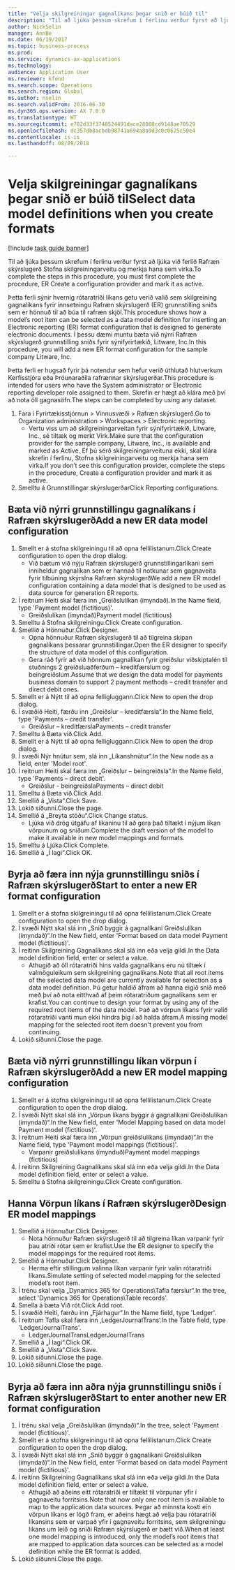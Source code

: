 ```yaml
--- 
title: "Velja skilgreiningar gagnalíkans þegar snið er búið til"
description: "Til að ljúka þessum skrefum í ferlinu verður fyrst að ljúka við ferlið Rafræn skýrslugerð Stofna skilgreiningarveitu og merkja hana sem virka."
author: NickSelin
manager: AnnBe
ms.date: 06/19/2017
ms.topic: business-process
ms.prod: 
ms.service: dynamics-ax-applications
ms.technology: 
audience: Application User
ms.reviewer: kfend
ms.search.scope: Operations
ms.search.region: Global
ms.author: nselin
ms.search.validFrom: 2016-06-30
ms.dyn365.ops.version: AX 7.0.0
ms.translationtype: HT
ms.sourcegitcommit: e782d33f3748524491dace28008cd9148ae70529
ms.openlocfilehash: dc357db8acbdb98741a694a8a9d3c0c0625c50e4
ms.contentlocale: is-is
ms.lasthandoff: 08/09/2018

---
```

# <a name="select-data-model-definitions-when-you-create-formats"></a><span data-ttu-id="8c541-103">Velja skilgreiningar gagnalíkans þegar snið er búið til</span><span class="sxs-lookup"><span data-stu-id="8c541-103">Select data model definitions when you create formats</span></span>

[!include [task guide banner](../../includes/task-guide-banner.md)]

<span data-ttu-id="8c541-104">Til að ljúka þessum skrefum í ferlinu verður fyrst að ljúka við ferlið Rafræn skýrslugerð Stofna skilgreiningarveitu og merkja hana sem virka.</span><span class="sxs-lookup"><span data-stu-id="8c541-104">To complete the steps in this procedure, you must first complete the procedure, ER Create a configuration provider and mark it as active.</span></span> 

<span data-ttu-id="8c541-105">Þetta ferli sýnir hvernig rótaratriði líkans getu verið valið sem skilgreining gagnalíkans fyrir innsetningu Rafræn skýrslugerð (ER) grunnstilling sniðs sem er hönnuð til að búa til rafræn skjöl.</span><span class="sxs-lookup"><span data-stu-id="8c541-105">This procedure shows how a model’s root item can be selected as a data model definition for inserting an Electronic reporting (ER) format configuration that is designed to generate electronic documents.</span></span> <span data-ttu-id="8c541-106">Í þessu dæmi muntu bæta við nýrri Rafræn skýrslugerð grunnstilling sniðs fyrir sýnifyrirtækið, Litware, Inc.</span><span class="sxs-lookup"><span data-stu-id="8c541-106">In this procedure, you will add a new ER format configuration for the sample company Litware, Inc.</span></span> 

<span data-ttu-id="8c541-107">Þetta ferli er hugsað fyrir þá notendur sem hefur verið úthlutað hlutverkum Kerfisstjóra eða Þróunaraðila rafrænnar skýrslugerðar.</span><span class="sxs-lookup"><span data-stu-id="8c541-107">This procedure is intended for users who have the System administrator or Electronic reporting developer role assigned to them.</span></span> <span data-ttu-id="8c541-108">Skrefin er hægt að klára með því að nota öll gagnasöfn.</span><span class="sxs-lookup"><span data-stu-id="8c541-108">The steps can be completed by using any dataset.</span></span>

1. <span data-ttu-id="8c541-109">Fara í Fyrirtækisstjórnun > Vinnusvæði > Rafræn skýrslugerð.</span><span class="sxs-lookup"><span data-stu-id="8c541-109">Go to Organization administration > Workspaces > Electronic reporting.</span></span>
    * <span data-ttu-id="8c541-110">Vertu viss um að skilgreiningarveitan fyrir sýnifyrirtækið, Litware, Inc., sé tiltæk og merkt Virk.</span><span class="sxs-lookup"><span data-stu-id="8c541-110">Make sure that the configuration provider for the sample company, Litware, Inc., is available and marked as Active.</span></span> <span data-ttu-id="8c541-111">Ef þú sérð skilgreiningarveituna ekki, skal klára skrefin í ferlinu, Stofna skilgreiningarveitu og merkja hana sem virka.</span><span class="sxs-lookup"><span data-stu-id="8c541-111">If you don’t see this configuration provider, complete the steps in the procedure, Create a configuration provider and mark it as active.</span></span>  
2. <span data-ttu-id="8c541-112">Smelltu á Grunnstillingar skýrslugerðar</span><span class="sxs-lookup"><span data-stu-id="8c541-112">Click Reporting configurations.</span></span>

## <a name="add-a-new-er-data-model-configuration"></a><span data-ttu-id="8c541-113">Bæta við nýrri grunnstillingu gagnalíkans í Rafræn skýrslugerð</span><span class="sxs-lookup"><span data-stu-id="8c541-113">Add a new ER data model configuration</span></span>
1. <span data-ttu-id="8c541-114">Smellt er á stofna skilgreiningu til að opna fellilistanum.</span><span class="sxs-lookup"><span data-stu-id="8c541-114">Click Create configuration to open the drop dialog.</span></span>
    * <span data-ttu-id="8c541-115">Við bætum við nýju Rafræn skýrslugerð grunnstillingarlíkani sem inniheldur gagnalíkan sem er hannað til notkunar sem gagnaveita fyrir tilbúning skýrslna Rafræn skýrslugerð</span><span class="sxs-lookup"><span data-stu-id="8c541-115">We add a new ER model configuration containing a data model that is designed to be used as data source for generation ER reports.</span></span>  
2. <span data-ttu-id="8c541-116">Í reitnum Heiti skal færa inn „Greiðslulíkan (ímyndað).</span><span class="sxs-lookup"><span data-stu-id="8c541-116">In the Name field, type 'Payment model (fictitious)'.</span></span>
    * <span data-ttu-id="8c541-117">Greiðslulíkan (ímyndað)</span><span class="sxs-lookup"><span data-stu-id="8c541-117">Payment model (fictitious)</span></span>  
3. <span data-ttu-id="8c541-118">Smelltu á Stofna skilgreiningu.</span><span class="sxs-lookup"><span data-stu-id="8c541-118">Click Create configuration.</span></span>
4. <span data-ttu-id="8c541-119">Smellið á Hönnuður.</span><span class="sxs-lookup"><span data-stu-id="8c541-119">Click Designer.</span></span>
    * <span data-ttu-id="8c541-120">Opna hönnuður Rafræn skýrslugerð til að tilgreina skipan gagnalíkans þessarar grunnstillingar.</span><span class="sxs-lookup"><span data-stu-id="8c541-120">Open the ER designer to specify the structure of data model of this configuration.</span></span>  
    * <span data-ttu-id="8c541-121">Gera ráð fyrir að við hönnum gagnalíkan fyrir greiðslur viðskiptalén til stuðnings 2 greiðsluaðferðum – kreditfærslum og beingreiðslum.</span><span class="sxs-lookup"><span data-stu-id="8c541-121">Assume that we design the data model for payments business domain to support 2 payment methods – credit transfer and direct debit ones.</span></span>  
5. <span data-ttu-id="8c541-122">Smellt er á Nýtt til að opna felligluggann.</span><span class="sxs-lookup"><span data-stu-id="8c541-122">Click New to open the drop dialog.</span></span>
6. <span data-ttu-id="8c541-123">Í svæðið Heiti, færðu inn „Greiðslur – kreditfærsla“.</span><span class="sxs-lookup"><span data-stu-id="8c541-123">In the Name field, type 'Payments – credit transfer'.</span></span>
    * <span data-ttu-id="8c541-124">Greiðslur – kreditfærsla</span><span class="sxs-lookup"><span data-stu-id="8c541-124">Payments – credit transfer</span></span>  
7. <span data-ttu-id="8c541-125">Smelltu á Bæta við.</span><span class="sxs-lookup"><span data-stu-id="8c541-125">Click Add.</span></span>
8. <span data-ttu-id="8c541-126">Smellt er á Nýtt til að opna felligluggann.</span><span class="sxs-lookup"><span data-stu-id="8c541-126">Click New to open the drop dialog.</span></span>
9. <span data-ttu-id="8c541-127">Í svæði Nýr hnútur sem, slá inn „Líkanshnútur“.</span><span class="sxs-lookup"><span data-stu-id="8c541-127">In the New node as a field, enter 'Model root'.</span></span>
10. <span data-ttu-id="8c541-128">Í reitnum Heiti skal færa inn „Greiðslur – beingreiðsla“.</span><span class="sxs-lookup"><span data-stu-id="8c541-128">In the Name field, type 'Payments – direct debit'.</span></span>
    * <span data-ttu-id="8c541-129">Greiðslur - beingreiðsla</span><span class="sxs-lookup"><span data-stu-id="8c541-129">Payments – direct debit</span></span>  
11. <span data-ttu-id="8c541-130">Smelltu á Bæta við.</span><span class="sxs-lookup"><span data-stu-id="8c541-130">Click Add.</span></span>
12. <span data-ttu-id="8c541-131">Smellið á „Vista“.</span><span class="sxs-lookup"><span data-stu-id="8c541-131">Click Save.</span></span>
13. <span data-ttu-id="8c541-132">Lokið síðunni.</span><span class="sxs-lookup"><span data-stu-id="8c541-132">Close the page.</span></span>
14. <span data-ttu-id="8c541-133">Smellið á „Breyta stöðu“.</span><span class="sxs-lookup"><span data-stu-id="8c541-133">Click Change status.</span></span>
    * <span data-ttu-id="8c541-134">Ljúka við drög útgáfu af líkaninu til að gera það tiltækt í nýjum líkan vörpunum og sniðum.</span><span class="sxs-lookup"><span data-stu-id="8c541-134">Complete the draft version of the model to make it available in new model mappings and formats.</span></span>  
15. <span data-ttu-id="8c541-135">Smelltu á Ljúka.</span><span class="sxs-lookup"><span data-stu-id="8c541-135">Click Complete.</span></span>
16. <span data-ttu-id="8c541-136">Smellið á „Í lagi“.</span><span class="sxs-lookup"><span data-stu-id="8c541-136">Click OK.</span></span>

## <a name="start-to-enter-a-new-er-format-configuration"></a><span data-ttu-id="8c541-137">Byrja að færa inn nýja grunnstillingu sniðs í Rafræn skýrslugerð</span><span class="sxs-lookup"><span data-stu-id="8c541-137">Start to enter a new ER format configuration</span></span>
1. <span data-ttu-id="8c541-138">Smellt er á stofna skilgreiningu til að opna fellilistanum.</span><span class="sxs-lookup"><span data-stu-id="8c541-138">Click Create configuration to open the drop dialog.</span></span>
2. <span data-ttu-id="8c541-139">Í svæði Nýtt skal slá inn „Snið byggir á gagnalíkani Greiðslulíkan (ímyndað)“.</span><span class="sxs-lookup"><span data-stu-id="8c541-139">In the New field, enter 'Format based on data model Payment model (fictitious)'.</span></span>
3. <span data-ttu-id="8c541-140">Í reitinn Skilgreining Gagnalíkans skal slá inn eða velja gildi.</span><span class="sxs-lookup"><span data-stu-id="8c541-140">In the Data model definition field, enter or select a value.</span></span>
    * <span data-ttu-id="8c541-141">Athugið að öll rótaratriði hins valda gagnalíkans eru nú tiltæk í valmöguleikum sem skilgreining gagnalíkans.</span><span class="sxs-lookup"><span data-stu-id="8c541-141">Note that all root items of the selected data model are currently available for selection as a data model definition.</span></span> <span data-ttu-id="8c541-142">Þú getur haldið áfram að hanna eigið snið með með því að nota eitthvað af þeim rótaratriðum gagnalíkans sem er krafist.</span><span class="sxs-lookup"><span data-stu-id="8c541-142">You can continue to design your format by using any of the required root items of the data model.</span></span> <span data-ttu-id="8c541-143">Það að vörpun líkans fyrir valið rótaratriði vanti mun ekki hindra þig í að halda áfram.</span><span class="sxs-lookup"><span data-stu-id="8c541-143">A missing model mapping for the selected root item doesn't prevent you from continuing.</span></span>  
4. <span data-ttu-id="8c541-144">Lokið síðunni.</span><span class="sxs-lookup"><span data-stu-id="8c541-144">Close the page.</span></span>

## <a name="add-a-new-er-model-mapping-configuration"></a><span data-ttu-id="8c541-145">Bæta við nýrri grunnstillingu líkan vörpun í Rafræn skýrslugerð</span><span class="sxs-lookup"><span data-stu-id="8c541-145">Add a new ER model mapping configuration</span></span>
1. <span data-ttu-id="8c541-146">Smellt er á stofna skilgreiningu til að opna fellilistanum.</span><span class="sxs-lookup"><span data-stu-id="8c541-146">Click Create configuration to open the drop dialog.</span></span>
2. <span data-ttu-id="8c541-147">Í svæði Nýtt skal slá inn „Vörpun líkans byggir á gagnalíkani Greiðslulíkan (ímyndað)“.</span><span class="sxs-lookup"><span data-stu-id="8c541-147">In the New field, enter 'Model Mapping based on data model Payment model (fictitious)'.</span></span>
3. <span data-ttu-id="8c541-148">Í reitnum Heiti skal færa inn „Vörpun greiðslulíkans (ímyndað)“.</span><span class="sxs-lookup"><span data-stu-id="8c541-148">In the Name field, type 'Payment model mappings (fictitious)'.</span></span>
    * <span data-ttu-id="8c541-149">Varpanir greiðslulíkans (ímynduð)</span><span class="sxs-lookup"><span data-stu-id="8c541-149">Payment model mappings (fictitious)</span></span>  
4. <span data-ttu-id="8c541-150">Í reitinn Skilgreining Gagnalíkans skal slá inn eða velja gildi.</span><span class="sxs-lookup"><span data-stu-id="8c541-150">In the Data model definition field, enter or select a value.</span></span>
5. <span data-ttu-id="8c541-151">Smelltu á Stofna skilgreiningu.</span><span class="sxs-lookup"><span data-stu-id="8c541-151">Click Create configuration.</span></span>

## <a name="design-er-model-mappings"></a><span data-ttu-id="8c541-152">Hanna Vörpun líkans í Rafræn skýrslugerð</span><span class="sxs-lookup"><span data-stu-id="8c541-152">Design ER model mappings</span></span>
1. <span data-ttu-id="8c541-153">Smellið á Hönnuður.</span><span class="sxs-lookup"><span data-stu-id="8c541-153">Click Designer.</span></span>
    * <span data-ttu-id="8c541-154">Nota hönnuður Rafræn skýrslugerð til að tilgreina líkan varpanir fyrir þau atriði rótar sem er krafist.</span><span class="sxs-lookup"><span data-stu-id="8c541-154">Use the ER designer to specify the model mappings for the required root items.</span></span>  
2. <span data-ttu-id="8c541-155">Smellið á Hönnuður.</span><span class="sxs-lookup"><span data-stu-id="8c541-155">Click Designer.</span></span>
    * <span data-ttu-id="8c541-156">Herma eftir stillingum valinna líkan varpanir fyrir valin rótaratriði líkans.</span><span class="sxs-lookup"><span data-stu-id="8c541-156">Simulate setting of selected model mapping for the selected model’s root item.</span></span>  
3. <span data-ttu-id="8c541-157">Í trénu skal velja „Dynamics 365 for Operations\Tafla færslur“.</span><span class="sxs-lookup"><span data-stu-id="8c541-157">In the tree, select 'Dynamics 365 for Operations\Table records'.</span></span>
4. <span data-ttu-id="8c541-158">Smella á bæta Við rót.</span><span class="sxs-lookup"><span data-stu-id="8c541-158">Click Add root.</span></span>
5. <span data-ttu-id="8c541-159">Í svæðið Heiti, færðu inn „Fjárhagur“.</span><span class="sxs-lookup"><span data-stu-id="8c541-159">In the Name field, type 'Ledger'.</span></span>
6. <span data-ttu-id="8c541-160">Í reitnum Tafla skal færa inn ‚LedgerJournalTrans‘.</span><span class="sxs-lookup"><span data-stu-id="8c541-160">In the Table field, type 'LedgerJournalTrans'.</span></span>
    * <span data-ttu-id="8c541-161">LedgerJournalTrans</span><span class="sxs-lookup"><span data-stu-id="8c541-161">LedgerJournalTrans</span></span>  
7. <span data-ttu-id="8c541-162">Smellið á „Í lagi“.</span><span class="sxs-lookup"><span data-stu-id="8c541-162">Click OK.</span></span>
8. <span data-ttu-id="8c541-163">Smellið á „Vista“.</span><span class="sxs-lookup"><span data-stu-id="8c541-163">Click Save.</span></span>
9. <span data-ttu-id="8c541-164">Lokið síðunni.</span><span class="sxs-lookup"><span data-stu-id="8c541-164">Close the page.</span></span>
10. <span data-ttu-id="8c541-165">Lokið síðunni.</span><span class="sxs-lookup"><span data-stu-id="8c541-165">Close the page.</span></span>

## <a name="start-to-enter-another-new-er-format-configuration"></a><span data-ttu-id="8c541-166">Byrja að færa inn aðra nýja grunnstillingu sniðs í Rafræn skýrslugerð</span><span class="sxs-lookup"><span data-stu-id="8c541-166">Start to enter another new ER format configuration</span></span>
1. <span data-ttu-id="8c541-167">Í trénu skal velja „Greiðslulíkan (ímyndað)“.</span><span class="sxs-lookup"><span data-stu-id="8c541-167">In the tree, select 'Payment model (fictitious)'.</span></span>
2. <span data-ttu-id="8c541-168">Smellt er á stofna skilgreiningu til að opna fellilistanum.</span><span class="sxs-lookup"><span data-stu-id="8c541-168">Click Create configuration to open the drop dialog.</span></span>
3. <span data-ttu-id="8c541-169">Í svæði Nýtt skal slá inn „Snið byggir á gagnalíkani Greiðslulíkan (ímyndað)“.</span><span class="sxs-lookup"><span data-stu-id="8c541-169">In the New field, enter 'Format based on data model Payment model (fictitious)'.</span></span>
4. <span data-ttu-id="8c541-170">Í reitinn Skilgreining Gagnalíkans skal slá inn eða velja gildi.</span><span class="sxs-lookup"><span data-stu-id="8c541-170">In the Data model definition field, enter or select a value.</span></span>
    * <span data-ttu-id="8c541-171">Athugið að aðeins eitt rótaratriði er tiltækt til vörpunar yfir í gagnaveitu forritsins.</span><span class="sxs-lookup"><span data-stu-id="8c541-171">Note that now only one root item is available to map to the application data sources.</span></span> <span data-ttu-id="8c541-172">Þegar að minnsta kosti ein vörpun líkans er lögð fram, er aðeins hægt að velja þau rótaratriði líkansins sem er varpað yfir í gagnaveitu forritsins, sem skilgreiningu líkans um leið og sniði Rafræn skýrslugerð er bætt við.</span><span class="sxs-lookup"><span data-stu-id="8c541-172">When at least one model mapping is introduced, only the model’s root items that are mapped to application data sources can be selected as a model definition while the ER format is added.</span></span>   
5. <span data-ttu-id="8c541-173">Lokið síðunni.</span><span class="sxs-lookup"><span data-stu-id="8c541-173">Close the page.</span></span>


